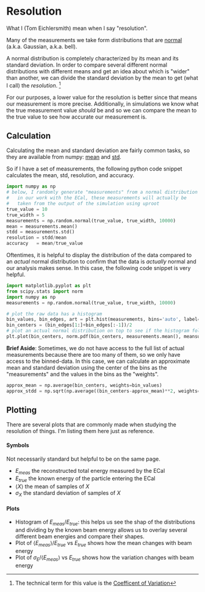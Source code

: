 # Resolution
What I (Tom Eichlersmith) mean when I say "resolution".

Many of the measurements we take form distributions that are 
[normal](https://en.wikipedia.org/wiki/Normal_distribution)
(a.k.a. Gaussian, a.k.a. bell).

A normal distribution is completely characterized by its mean and
its standard deviation. In order to compare several different normal
distributions with different means and get an idea about which is "wider"
than another, we can divide the standard deviation by the mean to get
(what I call) the _resolution_. [^1]

[^1]: The technical term for this value is the 
[Coefficent of Variation](https://en.wikipedia.org/wiki/Coefficient_of_variation)

For our purposes, a lower value for the resolution is better since that
means our measurement is more precise. Additionally, in simulations we
know what the true measurement value _should_ be and so we can compare
the mean to the true value to see how accurate our measurement is.

## Calculation
Calculating the mean and standard deviation are fairly common tasks,
so they are available from numpy:
[mean](https://numpy.org/doc/stable/reference/generated/numpy.mean.html)
and
[std](https://numpy.org/doc/stable/reference/generated/numpy.std.html).

So if I have a set of measurements, the following python code snippet
calculates the mean, std, resolution, and accuracy.
```python
import numpy as np
# below, I randomly generate "measurements" from a normal distribution
#   in our work with the ECal, these measurements will actually be
#   taken from the output of the simulation using uproot
true_value = 10
true_width = 5
measurements = np.random.normal(true_value, true_width, 10000)
mean = measurements.mean()
stdd = measurements.std()
resolution = stdd/mean
accuracy   = mean/true_value
```

Oftentimes, it is helpful to display the distribution of the data compared
to an _actual_ normal distribution to confirm that the data is _actually_
normal and our analysis makes sense. In this case, the following code
snippet is very helpful.
```python
import matplotlib.pyplot as plt
from scipy.stats import norm
import numpy as np
measurements = np.random.normal(true_value, true_width, 10000)

# plot the raw data has a histogram
bin_values, bin_edges, art = plt.hist(measurements, bins='auto', label='data')
bin_centers = (bin_edges[1:]+bin_edges[:-1])/2
# plot an actual normal distribution on top to see if the histogram follows that shape
plt.plot(bin_centers, norm.pdf(bin_centers, measurements.mean(), meansurements.std(), label='real normal')
```

**Brief Aside**:
Sometimes, we do not have access to the full list of actual measurements because
there are too many of them, so we only have access to the binned-data. In this case,
we can calculate an approximate mean and standard deviation using the center of the 
bins as the "measurements" and the values in the bins as the "weights".
```python
approx_mean = np.average(bin_centers, weights=bin_values)
approx_stdd = np.sqrt(np.average((bin_centers-approx_mean)**2, weights=bin_values))
```

## Plotting
There are several plots that are commonly made when studying the resolution of things.
I'm listing them here just as reference.

#### Symbols
Not necessarily standard but helpful to be on the same page.
- $E_{meas}$ the reconstructed total energy measured by the ECal
- $E_{true}$ the known energy of the particle entering the ECal
- $\langle X \rangle$ the mean of samples of $X$
- $\sigma_X$ the standard deviation of samples of $X$

#### Plots
- Histogram of $E_{meas}/E_{true}$: this helps us see the shap of the distributions and
  dividing by the known beam energy allows us to overlay several different beam energies
  and compare their shapes.
- Plot of $\langle E_{meas} \rangle/E_{true}$ vs $E_{true}$ shows how the mean changes with beam energy
- Plot of $\sigma_E / \langle E_{meas} \rangle$ vs $E_{true}$ shows how the variation changes with beam energy
